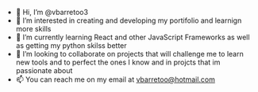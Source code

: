 - 👋 Hi, I’m @vbarretoo3
- 👀 I’m interested in creating and developing my portifolio and learnign more skills
- 🌱 I’m currently learning React and other JavaScript Frameworks as well as getting my python skilss better
- 💞️ I’m looking to collaborate on projects that will challenge me to learn new tools and to perfect the ones I know and in projcts that im passionate about
- 📫 You can reach me on my email at vbarretoo@hotmail.com
